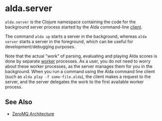 # alda.server

`alda.server` is the Clojure namespace containing the code for the background server process started by the Alda command-line [client](alda-client.md).

The command `alda up` starts a server in the background, whereas `alda server` starts a server in the foreground, which can be useful for development/debugging purposes.

Note that the actual "work" of parsing, evaluating and playing Alda scores is done by separate [worker](alda-worker.md) processes. As a user, you do not need to worry about these worker processes, as the server manages them for you in the background. When you run a command using the Alda command line client (such as `alda play -f some-file.alda`), the client makes a request to the server, and the server delegates the work to the first available worker process.

## See Also

* [ZeroMQ Architecture](zeromq-architecture.md)
